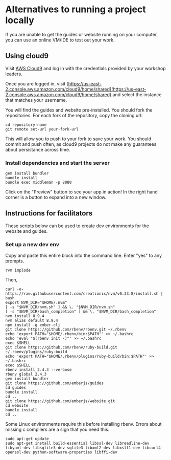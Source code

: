 # Alternatives to running a project locally
If you are unable to get the guides or website running on your computer,
you can use an online VM/IDE to test out your work.

## Using cloud9
Visit [AWS Cloud9](https://console.aws.amazon.com/) and log in with the credentials provided by your
workshop leaders.

Once you are logged in, visit 
[https://us-east-2.console.aws.amazon.com/cloud9/home/shared](https://us-east-2.console.aws.amazon.com/cloud9/home/shared)
and select the instance that matches your username.

You will find the guides and website pre-installed. You should fork the
repositories. For each fork of the repository, copy the cloning url:

```
cd repository-name
git remote set-url your-fork-url
```

This will allow you to push to your fork to save your work.
You should commit and push often, as cloud9 projects do
not make any guarantees about persistance across time.

### Install dependencies and start the server
```
gem install bundler
bundle install
bundle exec middleman -p 8080
```

Click on the "Preview" button to see your app in action!
In the right hand corner is a button to expand into a new window.

## Instructions for facilitators
These scripts below can be used to create dev environments for the website and 
guides.

### Set up a new dev env

Copy and paste this entire block into the command line. Enter "yes" to any prompts.

```
rvm implode
```

Then,
```
curl -o- https://raw.githubusercontent.com/creationix/nvm/v0.33.8/install.sh | bash
export NVM_DIR="$HOME/.nvm"
[ -s "$NVM_DIR/nvm.sh" ] && \. "$NVM_DIR/nvm.sh"
[ -s "$NVM_DIR/bash_completion" ] && \. "$NVM_DIR/bash_completion"
nvm install 8.9.4
nvm alias default 8.9.4
npm install -g ember-cli
git clone https://github.com/rbenv/rbenv.git ~/.rbenv
echo 'export PATH="$HOME/.rbenv/bin:$PATH"' >> ~/.bashrc
echo 'eval "$(rbenv init -)"' >> ~/.bashrc
exec $SHELL
git clone https://github.com/rbenv/ruby-build.git ~/.rbenv/plugins/ruby-build
echo 'export PATH="$HOME/.rbenv/plugins/ruby-build/bin:$PATH"' >> ~/.bashrc
exec $SHELL
rbenv install 2.4.3 --verbose
rbenv global 2.4.3
gem install bundler
git clone https://github.com/emberjs/guides
cd guides
bundle install
cd ..
git clone https://github.com/emberjs/website.git
cd website
bundle install
cd ..
```

Some Linux environments require this before installing rbenv. Errors about missing c compilers
are a sign that you need this.
```
sudo apt-get update
sudo apt-get install build-essential libssl-dev libreadline-dev libyaml-dev libsqlite3-dev sqlite3 libxml2-dev libxslt1-dev libcurl4-openssl-dev python-software-properties libffi-dev
```
